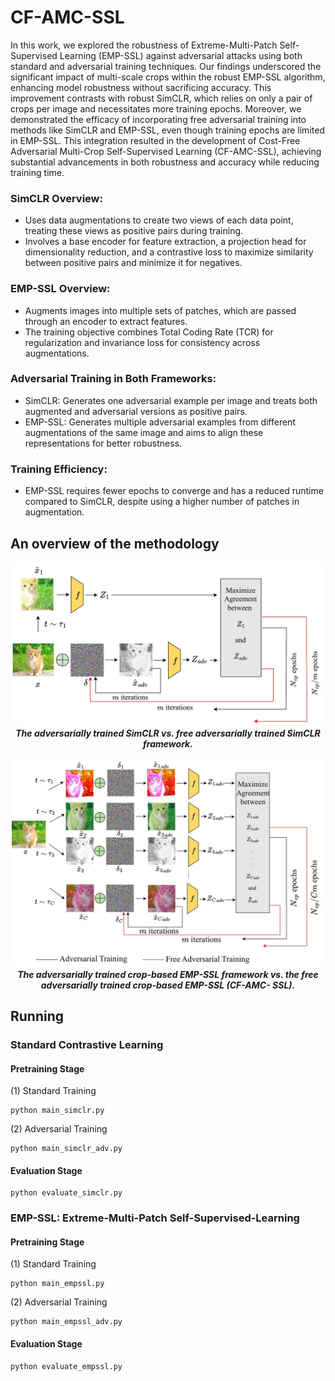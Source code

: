 # CF-AMC-SSL
In this work, we explored the robustness of Extreme-Multi-Patch Self-Supervised Learning (EMP-SSL) against adversarial attacks using both standard and adversarial training techniques. Our findings underscored the significant
impact of multi-scale crops within the robust EMP-SSL algorithm, enhancing model robustness without sacrificing accuracy. This improvement contrasts with robust SimCLR, which relies on only a pair of crops per image and necessitates more training epochs. Moreover, we demonstrated the efficacy of incorporating free adversarial training into methods like SimCLR and EMP-SSL, even though training epochs are limited in EMP-SSL. This integration resulted in
the development of Cost-Free Adversarial Multi-Crop Self-Supervised Learning (CF-AMC-SSL), achieving substantial advancements in both robustness and accuracy while reducing training time. 
### SimCLR Overview:
- Uses data augmentations to create two views of each data point, treating these views as positive pairs during training.
- Involves a base encoder for feature extraction, a projection head for dimensionality reduction, and a contrastive loss to maximize similarity between positive pairs and minimize it for negatives.

### EMP-SSL Overview:
- Augments images into multiple sets of patches, which are passed through an encoder to extract features.
- The training objective combines Total Coding Rate (TCR) for regularization and invariance loss for consistency across augmentations.

### Adversarial Training in Both Frameworks:

- SimCLR: Generates one adversarial example per image and treats both augmented and adversarial versions as positive pairs.
- EMP-SSL: Generates multiple adversarial examples from different augmentations of the same image and aims to align these representations for better robustness.

### Training Efficiency:

 - EMP-SSL requires fewer epochs to converge and has a reduced runtime compared to SimCLR, despite using a higher number of patches in augmentation.


## An overview of the methodology
<p align="center">
<img src="./figures/Sim.jpg" alt="Alt Text" width="500">
 <br>
 <em><strong>The adversarially trained SimCLR vs. free adversarially trained
SimCLR framework.</strong></em>
</p>

<p align="center">
<img src="./figures/Emp.jpg" alt="Alt Text" width="500">
  <br>
  <em><strong>The adversarially trained crop-based EMP-SSL framework vs.
the free adversarially trained crop-based EMP-SSL (CF-AMC-
SSL).</strong></em>
</p>

<div>


## Running

### Standard Contrastive Learning
#### Pretraining Stage
(1) Standard Training
```
python main_simclr.py
 ```
 (2) Adversarial Training
```
python main_simclr_adv.py
 ```
#### Evaluation Stage
```
python evaluate_simclr.py
 ```
### EMP-SSL: Extreme-Multi-Patch Self-Supervised-Learning  
#### Pretraining Stage
(1) Standard Training
```
python main_empssl.py
 ```
 (2) Adversarial Training
```
python main_empssl_adv.py
 ```
#### Evaluation Stage
```
python evaluate_empssl.py
 ```
